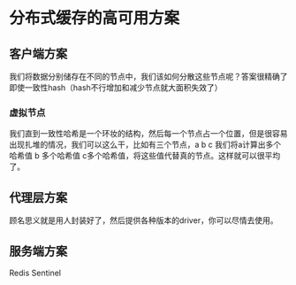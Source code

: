 # 分布式缓存的高可用方案

## 客户端方案

我们将数据分别储存在不同的节点中，我们该如何分散这些节点呢？答案很精确了即使一致性hash（hash不行增加和减少节点就大面积失效了）
### 虚拟节点

我们直到一致性哈希是一个环妆的结构，然后每一个节点占一个位置，但是很容易出现扎堆的情况，我们可以这么干，比如有三个节点，a b c 我们将a计算出多个哈希值 b 多个哈希值 c多个哈希值，将这些值代替真的节点。这样就可以很平均了。

## 代理层方案

顾名思义就是用人封装好了，然后提供各种版本的driver，你可以尽情去使用。

## 服务端方案

Redis Sentinel

